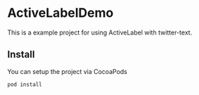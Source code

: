 # ActiveLabelDemo

This is a example project for using ActiveLabel with twitter-text.

## Install

You can setup the project via CocoaPods

```
pod install
```